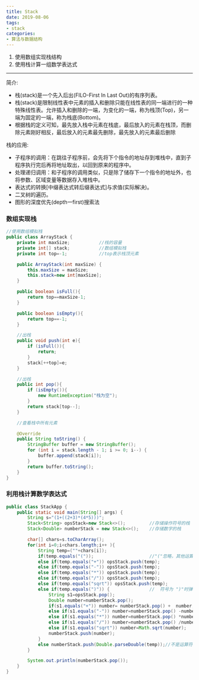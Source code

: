 ```yaml
---
title: Stack
date: 2019-08-06
tags:
- stack
categories:
- 算法与数据结构
---
```

1. 使用数组实现栈结构
2. 使用栈计算一组数学表达式<br/>
***
<!-- more -->
简介:
* 栈(stack)是一个先入后出(FILO-First In Last Out)的有序列表。
* 栈(stack)是限制线性表中元素的插入和删除只能在线性表的同一端进行的一种特殊线性表。允许插入和删除的一端，为变化的一端，称为栈顶(Top)，另一端为固定的一端，称为栈底(Bottom)。
* 根据栈的定义可知，最先放入栈中元素在栈底，最后放入的元素在栈顶，而删除元素刚好相反，最后放入的元素最先删除，最先放入的元素最后删除

栈的应用:
* 子程序的调用：在跳往子程序前，会先将下个指令的地址存到堆栈中，直到子程序执行完后再将地址取出，以回到原来的程序中。 	
* 处理递归调用：和子程序的调用类似，只是除了储存下一个指令的地址外，也将参数、区域变量等数据存入堆栈中。
* 表达式的转换\[中缀表达式转后缀表达式]与求值(实际解决)。
* 二叉树的遍历。
* 图形的深度优先(depth一first)搜索法

### 数组实现栈
```java
//使用数组模拟栈
public class ArrayStack {
    private int maxSize;           //栈的容量
    private int[] stack;           //数组模拟栈
    private int top=-1;            //top表示栈顶元素

    public ArrayStack(int maxSize) {
        this.maxSize = maxSize;
        this.stack=new int[maxSize];
    }

    public boolean isFull(){
        return top==maxSize-1;
    }

    public boolean isEmpty(){
        return top==-1;
    }

    //出栈
    public void push(int e){
        if (isFull()){
            return;
        }
        stack[++top]=e;
    }

    //出栈
    public int pop(){
        if (isEmpty()){
            new RuntimeException("栈为空");
        }
        return stack[top--];
    }

    //查看栈中所有元素

    @Override
    public String toString() {
        StringBuffer buffer = new StringBuffer();
        for (int i = stack.length - 1; i >= 0; i--) {
            buffer.append(stack[i]);
        }
        return buffer.toString();
    }
}
```

### 利用栈计算数学表达式
```java
public class StackApp {
    public static void main(String[] args) {
        String s="(1+((2+3)*(4*5)))";
        Stack<String> opsStack=new Stack<>();         //存储操作符号的栈
        Stack<Double> numberStack = new Stack<>();    //存储数字的栈

        char[] chars=s.toCharArray();
        for(int i=0;i<chars.length;i++ ){
            String temp=(""+chars[i]);
            if(temp.equals("("));                     //"("忽略，其他运算符入栈。
            else if(temp.equals("+")) opsStack.push(temp);
            else if(temp.equals("-")) opsStack.push(temp);
            else if(temp.equals("*")) opsStack.push(temp);
            else if(temp.equals("/")) opsStack.push(temp);
            else if(temp.equals("sqrt")) opsStack.push(temp);
            else if(temp.equals(")")) {               //  符号为 ")"时弹出运算符和操作数，计算结果并压入栈
                String s1=opsStack.pop();
                Double number=numberStack.pop();
                if(s1.equals("+")) number= numberStack.pop() +  number;
                else if(s1.equals("-")) number=numberStack.pop() -number;
                else if(s1.equals("*")) number=numberStack.pop() *number;
                else if(s1.equals("/")) number=numberStack.pop() /number;
                else if(s1.equals("sqrt")) number=Math.sqrt(number);
                numberStack.push(number);
            }
            else numberStack.push(Double.parseDouble(temp));//不是运算符或者括号时，作为double值压入栈
        }

        System.out.println(numberStack.pop());
    }
}

```
